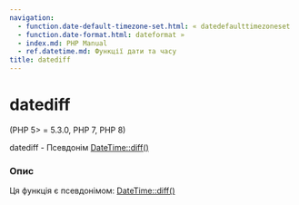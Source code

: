 ```yaml
---
navigation:
  - function.date-default-timezone-set.html: « datedefaulttimezoneset
  - function.date-format.html: dateformat »
  - index.md: PHP Manual
  - ref.datetime.md: Функції дати та часу
title: datediff
---
```

# datediff

(PHP 5> = 5.3.0, PHP 7, PHP 8)

datediff - Псевдонім [DateTime::diff()](datetime.diff.md)

### Опис

Ця функція є псевдонімом: [DateTime::diff()](datetime.diff.md)
